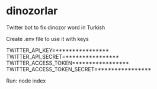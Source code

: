 # dinozorlar
Twitter bot to fix dinozor word in Turkish

Create .env file to use it with keys

TWITTER_API_KEY=****************  
TWITTER_API_SECRET=****************  
TWITTER_ACCESS_TOKEN=****************  
TWITTER_ACCESS_TOKEN_SECRET=****************  

Run: node index
